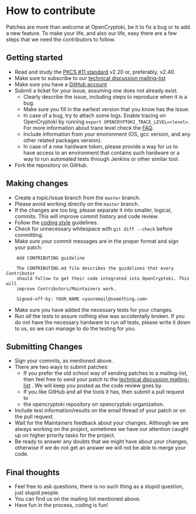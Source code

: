# How to contribute

Patches are more than welcome at OpenCryptoki, be it to fix a bug or to add a
new feature. To make your life, and also our life, easy there are a few steps
that we need the contributors to follow.

## Getting started 

* Read and study the [PKCS #11 standard](https://www.oasis-open.org/committees/tc_home.php?wg_abbrev=pkcs11) v2.20 or, preferably, v2.40.
* Make sure to subscribe to our [technical discussion mailing-list](https://sourceforge.net/projects/opencryptoki/lists/opencryptoki-tech)
* Make sure you have a [GitHub account](https://github.com/signup/free)
* Submit a ticket for your issue, assuming one does not already exist.
  * Clearly describe the issue, including steps to reproduce when it is a bug.
  * Make sure you fill in the earliest version that you know has the issue.
  * In case of a bug, try to attach some logs. Enable tracing on OpenCryptoki by
  running `export OPENCRYPTOKI_TRACE_LEVEL=<level>`. For more information about
  trace level check the [FAQ](FAQ).
  * Include information from your environment (OS, gcc version, and any other
  related packages version).
  * In case of a new hardware token, please provide a way for us to have access
  to an environment that contains such hardware or a way to run automated tests
  through Jenkins or other similar tool.
* Fork the repository on GitHub.

## Making changes
* Create a topic/issue branch from the `master` branch.
* Please avoid working directly on the `master` branch.
* If the changes are too big, please separate it into smaller, logical, commits.
This will improve commit history and code review.
* Follow the [coding style](doc/coding_style.md) guidelines.
* Check for unnecessary whitespace with `git diff --check` before committing.
* Make sure your commit messages are in the proper format and sign your patch:
```
    Add CONTRIBUTING guideline

    The CONTRIBUTING.md file describes the guidelines that every Contributor
    should follow to get their code integrated into OpenCryptoki. This will
    improve Contributors/Maintainers work.

    Signed-off-by: YOUR_NAME <youremail@something.com>
```

* Make sure you have added the necessary tests for your changes.
* Run _all_ the tests to assure nothing else was accidentally broken. If you do
not have the necessary hardware to run _all_ tests, please write it down to us,
so we can manage to do the testing for you.

## Submitting Changes

* Sign your commits, as mentioned above.
* There are two ways to submit patches:
  * If you prefer the old school way of sending patches to a mailing-list, then
  feel free to send your patch to the [technical discussion mailing-list](https://sourceforge.net/projects/opencryptoki/lists/opencryptoki-tech) . We will keep you posted as the code review goes by.
  * If you like GitHub and all the tools it has, then submit a pull request to
  * the opencryptoki repository on opencryptoki organization.
* Include test information/results on the email thread of your patch or on the
pull request.
* Wait for the Maintainers feedback about your changes. Although we are always
working on the project, sometimes we have our attention caught up on higher
priority tasks for the project.
* Be ready to answer any doubts that we might have about your changes, otherwise
if we do not get an answer we will not be able to merge your code.

## Final thoughts

* Feel free to ask questions, there is no such thing as a stupid question, just
stupid people.
* You can find us on the mailing list mentioned above.
* Have fun in the process, coding is fun!
